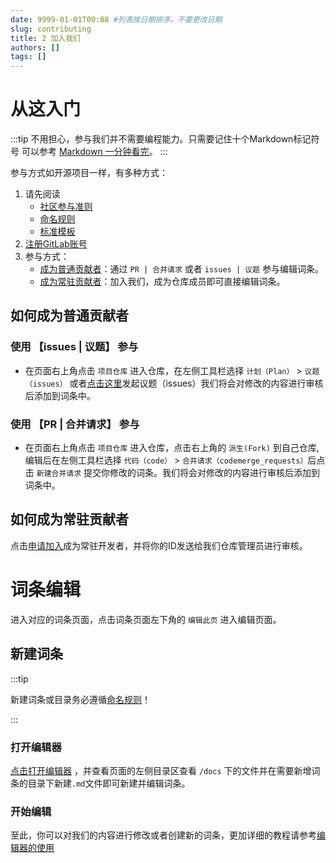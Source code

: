 ```yaml
---
date: 9999-01-01T00:08 #列表按日期排序，不要更改日期
slug: contributing
title: 2 加入我们
authors: []
tags: []
---
```


# 从这入门

:::tip
不用担心，参与我们并不需要编程能力。只需要记住十个Markdown标记符号
可以参考 [Markdown 一分钟看完](https://markdown.com.cn/basic-syntax/)。
:::

参与方式如开源项目一样，有多种方式：
1. 请先阅读
    - [社区参与准则](/blog/rules)
    - [命名规则](https://miot.wiki/docs/demo/intro#命名规则)
    - [标准模板](/docs/category/标准模板) 
2. [注册GitLab账号](https://gitlab.com/-/trial_registrations/new?glm_source=about.gitlab.com&glm_content=default-saas-trial)
3. 参与方式：
    - [成为普通贡献者](#如何成为普通贡献者)：通过 `PR | 合并请求` 或者 `issues | 议题` 参与编辑词条。
    - [成为常驻贡献者](#如何成为常驻贡献者)：加入我们，成为仓库成员即可直接编辑词条。

## 如何成为普通贡献者

### 使用 【issues | 议题】 参与

- 在页面右上角点击 `项目仓库` 进入仓库，在左侧工具栏选择 `计划（Plan）` > `议题（issues）` 或者[点击这里](https://gitlab.com/jimmykmi/miot-wiki/-/issues)发起议题（issues）我们将会对修改的内容进行审核后添加到词条中。

### 使用 【PR | 合并请求】 参与

- 在页面右上角点击 `项目仓库` 进入仓库，点击右上角的 `派生(Fork)` 到自己仓库,编辑后在左侧工具栏选择 `代码（code）` > `合并请求（codemerge_requests）`后点击 `新建合并请求` 提交你修改的词条。我们将会对修改的内容进行审核后添加到词条中。


## 如何成为常驻贡献者

点击[申请加入](#)成为常驻开发者，并将你的ID发送给我们仓库管理员进行审核。

# 词条编辑

进入对应的词条页面，点击词条页面左下角的 `编辑此页` 进入编辑页面。

## 新建词条

:::tip

新建词条或目录务必遵循[命名规则](https://miot.wiki/docs/demo/intro#命名规则)！

:::

### 打开编辑器

 [点击打开编辑器](https://gitlab.com/-/ide/project/jimmykmi/miot-wiki/edit/main/-/) ，并查看页面的左侧目录区查看 `/docs` 下的文件并在需要新增词条的目录下新建`.md`文件即可新建并编辑词条。


### 开始编辑

至此，你可以对我们的内容进行修改或者创建新的词条，更加详细的教程请参考[编辑器的使用](https://miot.wiki/docs/demo/intro) 